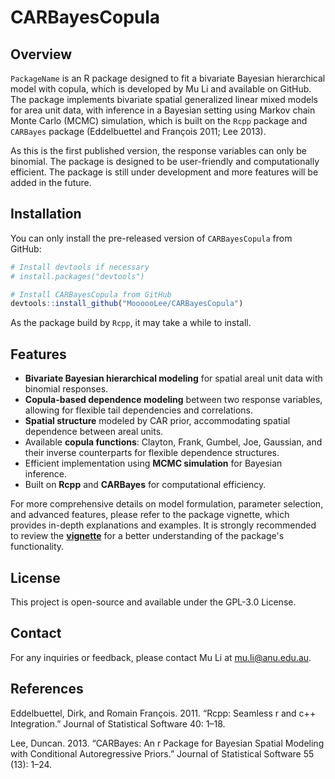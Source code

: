 # CARBayesCopula

## Overview

`PackageName` is an R package designed to fit a bivariate Bayesian hierarchical model with copula, which is developed by Mu Li and available on GitHub. The package implements bivariate spatial generalized linear mixed models for area unit data, with inference in a Bayesian setting using Markov chain Monte Carlo (MCMC) simulation, which is built on the `Rcpp` package and `CARBayes` package (Eddelbuettel and François 2011; Lee 2013).

As this is the first published version, the response variables can only be binomial. The package is designed to be user-friendly and computationally efficient. The package is still under development and more features will be added in the future.

## Installation

You can only install the pre-released version of `CARBayesCopula` from GitHub:

```r
# Install devtools if necessary
# install.packages("devtools")

# Install CARBayesCopula from GitHub
devtools::install_github("MoooooLee/CARBayesCopula")
```

As the package build by `Rcpp`, it may take a while to install.

## Features

- **Bivariate Bayesian hierarchical modeling** for spatial areal unit data with binomial responses.
- **Copula-based dependence modeling** between two response variables, allowing for flexible tail dependencies and correlations.
- **Spatial structure** modeled by CAR prior, accommodating spatial dependence between areal units.
- Available **copula functions**: Clayton, Frank, Gumbel, Joe, Gaussian, and their inverse counterparts for flexible dependence structures.
- Efficient implementation using **MCMC simulation** for Bayesian inference.
- Built on **Rcpp** and **CARBayes** for computational efficiency.

For more comprehensive details on model formulation, parameter selection, and advanced features, please refer to the package vignette, which provides in-depth explanations and examples. It is strongly recommended to review the [**vignette**](https://mooooolee.github.io/CARBayesCopula/vignettes/my-vignette.html) for a better understanding of the package's functionality.

## License

This project is open-source and available under the GPL-3.0 License.

## Contact

For any inquiries or feedback, please contact Mu Li at [mu.li@anu.edu.au](mu.li@anu.edu.au).

## References

Eddelbuettel, Dirk, and Romain François. 2011. “Rcpp: Seamless r and c++ Integration.” Journal of Statistical Software 40: 1–18.

Lee, Duncan. 2013. “CARBayes: An r Package for Bayesian Spatial Modeling with Conditional Autoregressive Priors.” Journal of Statistical Software 55 (13): 1–24.
